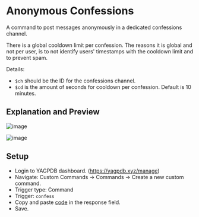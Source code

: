 # Anonymous Confessions
A command to post messages anonymously in a dedicated confessions channel.

There is a global cooldown limit per confession. The reasons it is global and not per user, is to not identify users' timestamps with the cooldown limit and to prevent spam.

Details:
- `$ch` should be the ID for the confessions channel.
- `$cd` is the amount of seconds for cooldown per confession. Default is 10 minutes.

## Explanation and Preview

![image](https://github.com/Samillion/yagpdb-cc/assets/17427046/e09a35f3-d269-42e4-a970-8f417fb0a256)

![image](https://github.com/Samillion/yagpdb-cc/assets/17427046/4a2f9356-da2a-4a8b-8565-197186695577)


## Setup
- Login to YAGPDB dashboard. (https://yagpdb.xyz/manage)
- Navigate: Custom Commands -> Commands -> Create a new custom command.
- Trigger type: Command
- Trigger: `confess`
- Copy and paste [code](https://raw.githubusercontent.com/Samillion/yagpdb-cc/main/Confession/confess.go) in the response field.
- Save.

